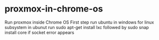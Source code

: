 # proxmox-in-chrome-os
Run proxmox inside Chrome OS
First step run ubuntu in windows for linux subsystem 
in ubunut run sudo apt-get install lxc 
followed by sudo snap install core if socket error appears 

